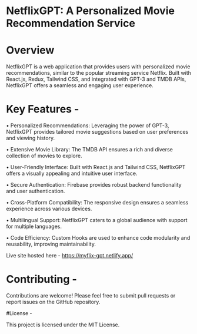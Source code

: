 # NetflixGPT: A Personalized Movie Recommendation Service

# Overview

NetflixGPT is a web application that provides users with personalized movie recommendations, similar to the popular streaming service Netflix. Built with React.js, Redux, Tailwind CSS, and integrated with GPT-3 and TMDB APIs, NetflixGPT offers a seamless and engaging user experience.

# Key Features - 

•	Personalized Recommendations: Leveraging the power of GPT-3, NetflixGPT provides tailored movie suggestions based on user preferences and viewing history.

•	Extensive Movie Library: The TMDB API ensures a rich and diverse collection of movies to explore.

•	User-Friendly Interface: Built with React.js and Tailwind CSS, NetflixGPT offers a visually appealing and intuitive user interface.

•	Secure Authentication: Firebase provides robust backend functionality and user authentication.

•	Cross-Platform Compatibility: The responsive design ensures a seamless experience across various devices.

•	Multilingual Support: NetflixGPT caters to a global audience with support for multiple languages.

•	Code Efficiency: Custom Hooks are used to enhance code modularity and reusability, improving maintainability.

Live site hosted here - https://myflix-gpt.netlify.app/

# Contributing - 

Contributions are welcome! Please feel free to submit pull requests or report issues on the GitHub repository.

#License - 

This project is licensed under the MIT License.   



